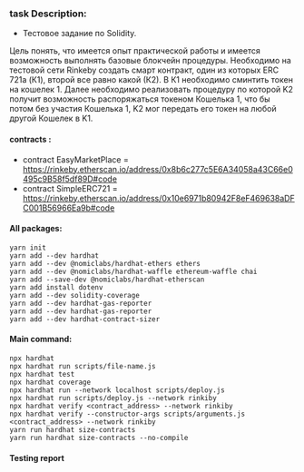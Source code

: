 ### task Description: 

- Тестовое задание по Solidity.

Цель понять, что имеется опыт практической работы и имеется возможность выполнять базовые блокчейн процедуры.
Необходимо на тестовой сети Rinkeby создать смарт контракт, один из которых ERC 721a (К1), второй все равно какой (К2). В К1 необходимо сминтить токен на кошелек 1. Далее  необходимо реализовать процедуру по которой K2 получит возможность распоряжаться токеном Кошелька 1, что бы потом без участия Кошелька 1, K2 мог передать его токен на любой другой Кошелек в K1.
#### contracts : 	

- contract EasyMarketPlace = https://rinkeby.etherscan.io/address/0x8b6c277c5E6A34058a43C66e0495c9B58f5df89D#code
- contract SimpleERC721 = https://rinkeby.etherscan.io/address/0x10e6971b80942F8eF469638aDFC001B56966Ea9b#code
#### All packages:
```
yarn init 
yarn add --dev hardhat 
yarn add --dev @nomiclabs/hardhat-ethers ethers 
yarn add --dev @nomiclabs/hardhat-waffle ethereum-waffle chai
yarn add --save-dev @nomiclabs/hardhat-etherscan
yarn add install dotenv 
yarn add --dev solidity-coverage 
yarn add --dev hardhat-gas-reporter 
yarn add --dev hardhat-gas-reporter
yarn add --dev hardhat-contract-sizer
```
#### Main command:
```
npx hardhat 
npx hardhat run scripts/file-name.js
npx hardhat test 
npx hardhat coverage
npx hardhat run --network localhost scripts/deploy.js
npx hardhat run scripts/deploy.js --network rinkiby
npx hardhat verify <contract_address> --network rinkiby
npx hardhat verify --constructor-args scripts/arguments.js <contract_address> --network rinkiby
yarn run hardhat size-contracts 
yarn run hardhat size-contracts --no-compile
```

#### Testing report   



